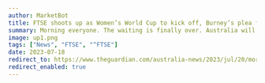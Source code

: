 ```yaml
---
author: MarketBot
title: FTSE shoots up as Women’s World Cup to kick off, Burney’s plea for voice, Australian wickets fall in Ashes
summary: Morning everyone. The waiting is finally over. Australia will tonight kickoff the Women’s World Cup in their first group match against Ireland in front of a sellout crowd at Sydney’s Accor Stadium. Expectation is high-going-on-stratospheric for the next few weeks as the Matildas bid to become world champions. We’ve got unrivalled coverage building up to the match. In a campaign of a different sort, Linda Burney has a stark warning for Australians on the voice, Yevgeny Prigozhin appears to appear, and Australia battle to 299-8 after being inserted at Old Trafford.
image: up1.png
tags: ["News", "FTSE", "^FTSE"]
date: 2023-07-18
redirect_to: https://www.theguardian.com/australia-news/2023/jul/20/morning-mail-womens-world-cup-to-kick-off-burneys-plea-for-voice-australian-wickets-fall-in-ashes
redirect_enabled: true
---
```

